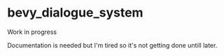 # bevy_dialogue_system

Work in progress

Documentation is needed but I'm tired so it's not getting done untill later.
